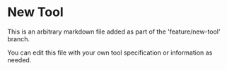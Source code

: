 # New Tool

This is an arbitrary markdown file added as part of the 'feature/new-tool' branch.

You can edit this file with your own tool specification or information as needed.